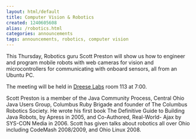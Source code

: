 ```yaml
---
layout: html/default
title: Computer Vision & Robotics
created: 1240605608
alias: /robotics.html
categories: announcements
tags: announcements, robotics, computer vision
---
```

This Thursday, Robotics guru Scott Preston will show us how to engineer and program mobile robots with web cameras for vision and microcontrollers for communicating with onboard sensors, all from an Ubuntu PC.

The meeting will be held in [Dreese Labs](http://www.osu.edu/map/building.php?building=279) room 113 at 7:00.

Scott Preston is a member of the Java Community Process, Central Ohio Java Users Group, Columbus Ruby Brigade and founder of The Columbus Robotics Society. He wrote his first book The Definitive Guide to Building Java Robots, by Apress in 2005, and Co-Authored, Real-World- Ajax by SYS-CON Media in 2006. Scott has given talks about robotics all over Ohio including CodeMash 2008/2009, and Ohio Linux 2008.
